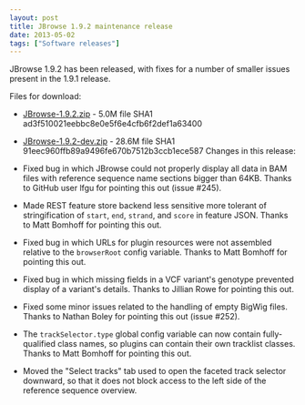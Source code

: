 ```yaml
---
layout: post
title: JBrowse 1.9.2 maintenance release
date: 2013-05-02
tags: ["Software releases"]
---
```


JBrowse 1.9.2 has been released, with fixes for a number of smaller issues
present in the 1.9.1 release.

Files for download:

- [JBrowse-1.9.2.zip](/wordpress/wp-content/plugins/download-monitor/download.php?id=47 "download JBrowse-1.9.2.zip") -
  5.0M file SHA1 ad3f510021eebbc8e0e5f6e4cfb6f2def1a63400
- [JBrowse-1.9.2-dev.zip](http://jbrowse.org/wordpress/wp-content/plugins/download-monitor/download.php?id=48 "download JBrowse-1.9.2-dev.zip") -
  28.6M file SHA1 91eec960ffb89a9496fe670b7512b3ccb1ece587 Changes in this
  release:

- Fixed bug in which JBrowse could not properly display all data in BAM files
  with reference sequence name sections bigger than 64KB. Thanks to GitHub user
  lfgu for pointing this out (issue #245).
- Made REST feature store backend less sensitive more tolerant of
  stringification of `start`, `end`, `strand`, and `score` in feature JSON.
  Thanks to Matt Bomhoff for pointing this out.
- Fixed bug in which URLs for plugin resources were not assembled relative to
  the `browserRoot` config variable. Thanks to Matt Bomhoff for pointing this
  out.
- Fixed bug in which missing fields in a VCF variant's genotype prevented
  display of a variant's details. Thanks to Jillian Rowe for pointing this out.
- Fixed some minor issues related to the handling of empty BigWig files. Thanks
  to Nathan Boley for pointing this out (issue #252).
- The `trackSelector.type` global config variable can now contain
  fully-qualified class names, so plugins can contain their own tracklist
  classes. Thanks to Matt Bomhoff for pointing this out.
- Moved the "Select tracks" tab used to open the faceted track selector
  downward, so that it does not block access to the left side of the reference
  sequence overview.
